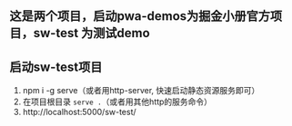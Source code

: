 ## 这是两个项目，启动pwa-demos为掘金小册官方项目，sw-test 为测试demo

## 启动sw-test项目
1. npm i -g serve（或者用http-server, 快速启动静态资源服务即可）
2. 在项目根目录 `serve .`（或者用其他http的服务命令）
3. http://localhost:5000/sw-test/

